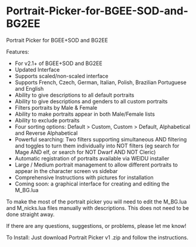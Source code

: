 # Portrait-Picker-for-BGEE-SOD-and-BG2EE
Portrait Picker for BGEE+SOD and BG2EE

Features:

- For v2.1+ of BGEE+SOD and BG2EE
- Updated Interface
- Supports scaled/non-scaled interface
- Supports French, Czech, German, Italian, Polish, Brazilian Portuguese and English
- Ability to give descriptions to all default portraits
- Ability to give descriptions and genders to all custom portraits
- Filters portraits by Male & Female
- Ability to make portraits appear in both Male/Female lists
- Ability to exclude portraits
- Four sorting options: Default > Custom, Custom > Default, Alphabetical and Reverse Alphabetical
- Powerful searching: Two filters supporting simultaneous AND filtering and toggles to turn them individually into NOT filters (eg search for Mage AND elf, or search for NOT Dwarf AND NOT Cleric)
- Automatic registration of portraits available via WEIDU installer
- Large / Medium portrait management to allow different portraits to appear in the character screen vs sidebar
- Comprehensive Instructions with pictures for installation
- Coming soon: a graphical interface for creating and editing the M_BG.lua


To make the most of the portrait picker you will need to edit the M_BG.lua and M_nicks.lua files manually with descriptions. This does not need to be done straight away.

If there are any questions, suggestions, or problems, please let me know!

To Install: Just download Portrait Picker v1 .zip and follow the instructions. 
